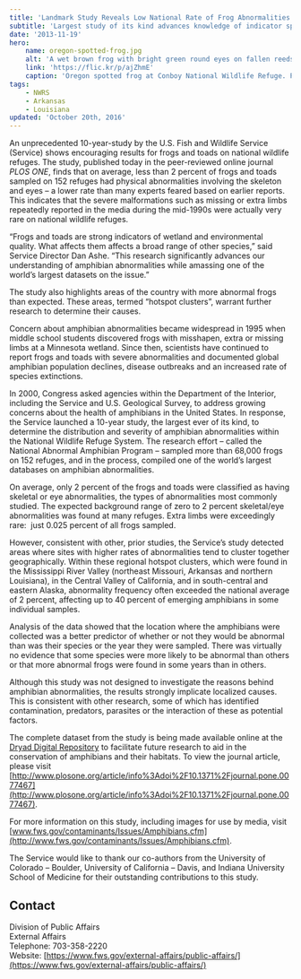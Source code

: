 ```yaml
---
title: 'Landmark Study Reveals Low National Rate of Frog Abnormalities on Wildlife Refuges'
subtitle: 'Largest study of its kind advances knowledge of indicator species, identifies regional hotspot clusters'
date: '2013-11-19'
hero:
    name: oregon-spotted-frog.jpg
    alt: 'A wet brown frog with bright green round eyes on fallen reeds.'
    link: 'https://flic.kr/p/ajZhmE'
    caption: 'Oregon spotted frog at Conboy National Wildlife Refuge. Photo by Teal Waterstrat, USFWS.'
tags:
    - NWRS
    - Arkansas
    - Louisiana
updated: 'October 20th, 2016'
---
```


An unprecedented 10-year-study by the U.S. Fish and Wildlife Service (Service) shows encouraging results for frogs and toads on national wildlife refuges. The study, published today in the peer-reviewed online journal _PLOS ONE_, finds that on average, less than 2 percent of frogs and toads sampled on 152 refuges had physical abnormalities involving the skeleton and eyes – a lower rate than many experts feared based on earlier reports.  This indicates that the severe malformations such as missing or extra limbs repeatedly reported in the media during the mid-1990s were actually very rare on national wildlife refuges.

“Frogs and toads are strong indicators of wetland and environmental quality. What affects them affects a broad range of other species,” said Service Director Dan Ashe. “This research significantly advances our understanding of amphibian abnormalities while amassing one of the world’s largest datasets on the issue.”  

The study also highlights areas of the country with more abnormal frogs than expected. These areas, termed “hotspot clusters”, warrant further research to determine their causes.  

Concern about amphibian abnormalities became widespread in 1995 when middle school students discovered frogs with misshapen, extra or missing limbs at a Minnesota wetland. Since then, scientists have continued to report frogs and toads with severe abnormalities and documented global amphibian population declines, disease outbreaks and an increased rate of species extinctions.  

In 2000, Congress asked agencies within the Department of the Interior, including the Service and U.S. Geological Survey, to address growing concerns about the health of amphibians in the United States. In response, the Service launched a 10-year study, the largest ever of its kind, to determine the distribution and severity of amphibian abnormalities within the National Wildlife Refuge System. The research effort – called the National Abnormal Amphibian Program – sampled more than 68,000 frogs on 152 refuges, and in the process, compiled one of the world’s largest databases on amphibian abnormalities.  

On average, only 2 percent of the frogs and toads were classified as having skeletal or eye abnormalities, the types of abnormalities most commonly studied. The expected background range of zero to 2 percent skeletal/eye abnormalities was found at many refuges. Extra limbs were exceedingly rare:  just 0.025 percent of all frogs sampled.  

However, consistent with other, prior studies, the Service’s study detected areas where sites with higher rates of abnormalities tend to cluster together geographically. Within these regional hotspot clusters, which were found in the Mississippi River Valley (northeast Missouri, Arkansas and northern Louisiana), in the Central Valley of California, and in south-central and eastern Alaska, abnormality frequency often exceeded the national average of 2 percent, affecting up to 40 percent of emerging amphibians in some individual samples.  

Analysis of the data showed that the location where the amphibians were collected was a better predictor of whether or not they would be abnormal than was their species or the year they were sampled. There was virtually no evidence that some species were more likely to be abnormal than others or that more abnormal frogs were found in some years than in others.    

Although this study was not designed to investigate the reasons behind amphibian abnormalities, the results strongly implicate localized causes. This is consistent with other research, some of which has identified contamination, predators, parasites or the interaction of these as potential factors.  

The complete dataset from the study is being made available online at the [Dryad Digital Repository](http://doi.org/10.5061/dryad.dc25r) to facilitate future research to aid in the conservation of amphibians and their habitats. To view the journal article, please visit [http://www.plosone.org/article/info%3Adoi%2F10.1371%2Fjournal.pone.0077467](http://www.plosone.org/article/info%3Adoi%2F10.1371%2Fjournal.pone.0077467).  

For more information on this study, including images for use by media, visit [www.fws.gov/contaminants/Issues/Amphibians.cfm](http://www.fws.gov/contaminants/Issues/Amphibians.cfm).  

The Service would like to thank our co-authors from the University of Colorado – Boulder, University of California – Davis, and Indiana University School of Medicine for their outstanding contributions to this study.

## Contact

Division of Public Affairs  
External Affairs  
Telephone: 703-358-2220  
Website: [https://www.fws.gov/external-affairs/public-affairs/](https://www.fws.gov/external-affairs/public-affairs/)
